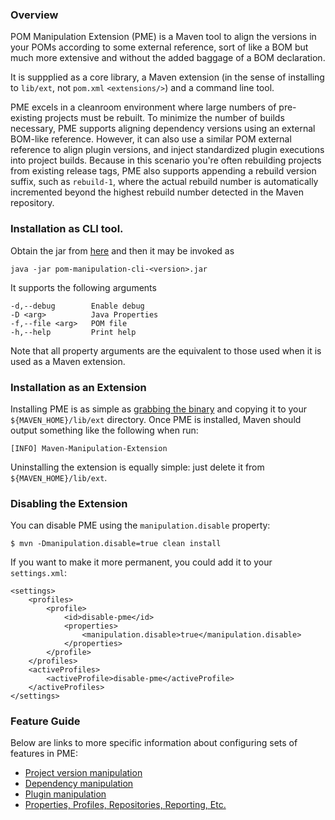---
---

### Overview

POM Manipulation Extension (PME) is a Maven tool to align the versions in your POMs according to some external reference, sort of like a BOM but much more extensive and without the added baggage of a BOM declaration.

It is suppplied as a core library, a Maven extension (in the sense of installing to `lib/ext`, not `pom.xml` `<extensions/>`) and a command line tool.

PME excels in a cleanroom environment where large numbers of pre-existing projects must be rebuilt. To minimize the number of builds necessary, PME supports aligning dependency versions using an external BOM-like reference. However, it can also use a similar POM external reference to align plugin versions, and inject standardized plugin executions into project builds. Because in this scenario you're often rebuilding projects from existing release tags, PME also supports appending a rebuild version suffix, such as `rebuild-1`, where the actual rebuild number is automatically incremented beyond the highest rebuild number detected in the Maven repository.

### Installation as CLI tool.

Obtain the jar from [here](http://central.maven.org/maven2/org/commonjava/maven/ext/pom-manipulation-ext) and then it may be invoked as

    java -jar pom-manipulation-cli-<version>.jar

It supports the following arguments

    -d,--debug        Enable debug
    -D <arg>          Java Properties
    -f,--file <arg>   POM file
    -h,--help         Print help

Note that all property arguments are the equivalent to those used when it is used as a Maven extension.

### Installation as an Extension

Installing PME is as simple as [grabbing the binary](http://central.maven.org/maven2/org/commonjava/maven/ext/pom-manipulation-ext) and copying it to your `${MAVEN_HOME}/lib/ext` directory. Once PME is installed, Maven should output something like the following when run:

	[INFO] Maven-Manipulation-Extension

Uninstalling the extension is equally simple: just delete it from `${MAVEN_HOME}/lib/ext`.

### Disabling the Extension

You can disable PME using the `manipulation.disable` property:

	$ mvn -Dmanipulation.disable=true clean install

If you want to make it more permanent, you could add it to your `settings.xml`:

	<settings>
		<profiles>
			<profile>
				<id>disable-pme</id>
				<properties>
					<manipulation.disable>true</manipulation.disable>
				</properties>
			</profile>
		</profiles>
		<activeProfiles>
			<activeProfile>disable-pme</activeProfile>
		</activeProfiles>
	</settings>

### Feature Guide

Below are links to more specific information about configuring sets of features in PME:

* [Project version manipulation](guide/project-version-manip.html)
* [Dependency manipulation](guide/dep-manip.html)
* [Plugin manipulation](guide/plugin-manip.html)
* [Properties, Profiles, Repositories, Reporting, Etc.](guide/misc.html)
